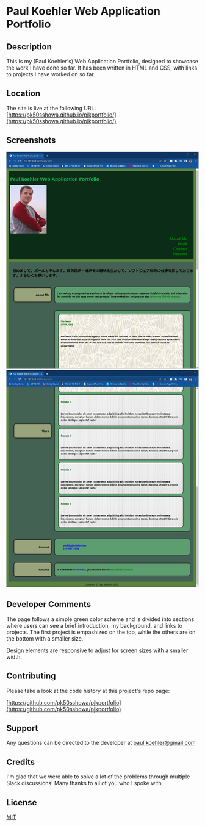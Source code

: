 # Paul Koehler Web Application Portfolio

## Description

This is my (Paul Koehler's) Web Application Portfolio, designed to showcase the work I have done so far. It has been written in HTML and CSS, with links to projects I have worked on so far.

## Location

The site is live at the following URL:
[https://pk50sshowa.github.io/pjkportfolio/](https://pk50sshowa.github.io/pjkportfolio/)

## Screenshots

![Screenshot 1](/assets/screenshot1.JPG)
![Screenshot 2](/assets/screenshot2.JPG)

## Developer Comments

The page follows a simple green color scheme and is divided into sections where users can see a brief introduction, my background, and links to projects. The first project is empashized on the top, while the others are on the bottom with a smaller size.

Design elements are responsive to adjust for screen sizes with a smaller width.

## Contributing

Please take a look at the code history at this project's repo page:

[https://github.com/pk50sshowa/pjkportfolio](https://github.com/pk50sshowa/pjkportfolio)

## Support

Any questions can be directed to the developer at paul.koehler@gmail.com

## Credits

I'm glad that we were able to solve a lot of the problems through multiple Slack discussions! Many thanks to all of you who I spoke with.

## License

[MIT](https://choosealicense.com/licenses/mit/)